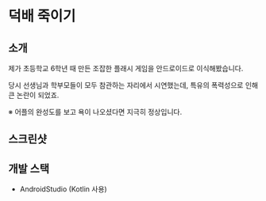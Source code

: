 # 덕배 죽이기

## 소개
제가 초등학교 6학년 때 만든 조잡한 플래시 게임을 안드로이드로 이식해봤습니다.

당시 선생님과 학부모들이 모두 참관하는 자리에서 시연했는데, 특유의 폭력성으로 인해 큰 논란이 되었죠.

※ 어플의 완성도를 보고 욕이 나오셨다면 지극히 정상입니다.

## 스크린샷

## 개발 스택
- AndroidStudio (Kotlin 사용)
